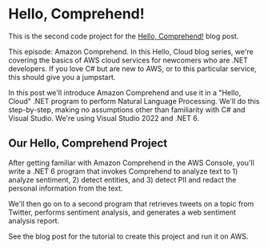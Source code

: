 # Hello, Comprehend!

This is the second code project for the [Hello, Comprehend!](https://davidpallmann.hashnode.dev/hello-comprehend) blog post. 

This episode: Amazon Comprehend. In this Hello, Cloud blog series, we're covering the basics of AWS cloud services for newcomers who are .NET developers. If you love C# but are new to AWS, or to this particular service, this should give you a jumpstart.

In this post we'll introduce Amazon Comprehend and use it in a "Hello, Cloud" .NET program to perform Natural Language Processing. We'll do this step-by-step, making no assumptions other than familiarity with C# and Visual Studio. We're using Visual Studio 2022 and .NET 6.

## Our Hello, Comprehend Project

After getting familiar with Amazon Comprehend in the AWS Console, you'll write a .NET 6 program that invokes Comprehend to analyze text to 1) analyze sentiment, 2) detect entities, and 3) detect PII and redact the personal information from the text.

We'll then go on to a second program that retrieves tweets on a topic from Twitter, performs sentiment analysis, and generates a web sentiment analysis report.

See the blog post for the tutorial to create this project and run it on AWS.

